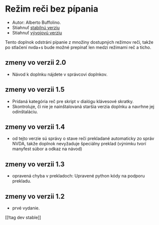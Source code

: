 # Režim reči bez pípania #
*	 Autor: Alberto Buffolino.
*	 Stiahnuť [stabilnú verziu][1]
*	 Stiahnuť [vývojovú verziu][2]

Tento doplnok odstráni pípanie z množiny dostupných režimov reči, takže po
stlačení nvda+s bude možné prepínať len medzi režimami reč a ticho.

## zmeny vo verzii 2.0 ##
*	 Návod k doplnku nájdete v správcovi doplnkov.

## zmeny vo verzii 1.5 ##
*	 Pridaná kategória reč pre skript v dialógu klávesové skratky.
*	 Skontroluje, či nie je nainštalovaná staršia verzia doplnku a navrhne jej
   odinštaláciu.

## zmeny vo verzii 1.4 ##
*	 od tejto verzie sú správy o stave reči prekladané automaticky zo správ
   NVDA, takže doplnok nevyžaduje špeciálny preklad (výnimku tvorí manyfest
   súbor a odkaz na návod)

## zmeny vo verzii 1.3 ##
*	 opravená chyba v prekladoch: Upravené python kódy na podporu prekladu.

## zmeny vo verzii 1.2 ##
*	 prvé vydanie.

[[!tag dev stable]]

[1]: https://www.nvaccess.org/addonStore/legacy?file=nb

[2]: https://www.nvaccess.org/addonStore/legacy?file=nb-dev
